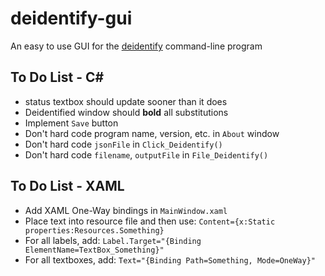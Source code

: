 # deidentify-gui
An easy to use GUI for the [deidentify](https://github.com/jftuga/deidentify) command-line program

## To Do List - C#
* status textbox should update sooner than it does
* Deidentified window should **bold** all substitutions
* Implement `Save` button
* Don't hard code program name, version, etc. in `About` window
* Don't hard code `jsonFile` in `Click_Deidentify()`
* Don't hard code `filename`, `outputFile` in `File_Deidentify()`

## To Do List - XAML
* Add XAML One-Way bindings in `MainWindow.xaml`
* Place text into resource file and then use: `Content={x:Static properties:Resources.Something}`
* For all labels, add: `Label.Target="{Binding ElementName=TextBox_Something}"`
* For all textboxes, add: `Text="{Binding Path=Something, Mode=OneWay}"`
